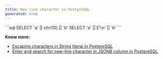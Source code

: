```yaml
---
title: New line character in PostgreSQL
generated: true
---
```


<div markdown="1" class="ans">
```sql
SELECT 'a' || chr(10) || 'b'
SELECT 'a' || E'\n' || 'b'
```
</div>

**Know more:**
- [Escaping characters in String literal in PostgreSQL](/en-US/postgresql/escaping-characters-in-string-literal)
- [Enter and search for new-line character in JSONB column in PostgreSQL](/en-US/postgresql/enter-and-search-new-line-character-in-jsonb)
